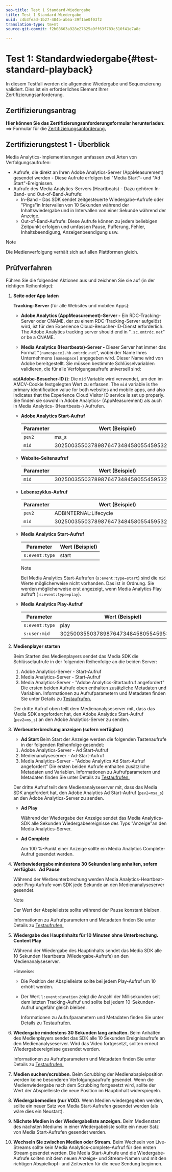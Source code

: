 ```yaml
---
seo-title: Test 1 Standard-Wiedergabe
title: Test 1 Standard-Wiedergabe
uuid: c4b3fead-1b27-484b-ab6a-39f1ae0f03f2
translation-type: tm+mt
source-git-commit: f2b08663a928e27625a9ff63f783c510f41e7a8c

---
```



# Test 1: Standardwiedergabe{#test-standard-playback}

In diesem Testfall werden die allgemeine Wiedergabe und Sequenzierung validiert. Dies ist ein erforderliches Element Ihrer Zertifizierungsanforderung.

## Zertifizierungsantrag

**Hier können Sie das Zertifizierungsanforderungsformular herunterladen: ==&gt;** Formular für die [Zertifizierungsanforderung.](cert_req_form.docx)

## Zertifizierungstest 1 - Überblick

Media Analytics-Implementierungen umfassen zwei Arten von Verfolgungsaufrufen:
* Aufrufe, die direkt an Ihren Adobe Analytics-Server (AppMeasurement) gesendet werden - Diese Aufrufe erfolgen bei "Media Start"- und "Ad Start"-Ereignissen.
* Aufrufe des Media Analytics-Servers (Heartbeats) - Dazu gehören In-Band- und Out-of-Band-Aufrufe:
   * In-Band - Das SDK sendet zeitgesteuerte Wiedergabe-Aufrufe oder "Pings"in Intervallen von 10 Sekunden während der Inhaltswiedergabe und in Intervallen von einer Sekunde während der Anzeige.
   * Out-of-Band-Aufrufe: Diese Aufrufe können zu jedem beliebigen Zeitpunkt erfolgen und umfassen Pause, Pufferung, Fehler, Inhaltsbeendigung, Anzeigenbeendigung usw.

>[!NOTE]
>Die Medienverfolgung verhält sich auf allen Plattformen gleich.

## Prüfverfahren

Führen Sie die folgenden Aktionen aus und zeichnen Sie sie auf (in der richtigen Reihenfolge):

1. **Seite oder App laden**

   **Tracking-Server** (für alle Websites und mobilen Apps):

   * **Adobe Analytics (AppMeasurement)-Server -** Ein RDC-Tracking-Server oder CNAME, der zu einem RDC-Tracking-Server aufgelöst wird, ist für den Experience Cloud-Besucher-ID-Dienst erforderlich. The Adobe Analytics tracking server should end in "`.sc.omtrdc.net`" or be a CNAME.

   * **Media Analytics (Heartbeats)-Server -** Dieser Server hat immer das Format "`[namespace].hb.omtrdc.net`", wobei der Name Ihres Unternehmens `[namespace]` angegeben wird. Dieser Name wird von Adobe bereitgestellt.
   Sie müssen bestimmte Schlüsselvariablen validieren, die für alle Verfolgungsaufrufe universell sind:

   **`mid`Adobe-Besucher-ID (**): Die `mid` Variable wird verwendet, um den im AMCV-Cookie festgelegten Wert zu erfassen. The `mid` variable is the primary identification value for both websites and mobile apps, and also indicates that the Experience Cloud Visitor ID service is set up properly. Sie finden sie sowohl in Adobe Analytics- (AppMeasurement) als auch in Media Analytics- (Heartbeats-) Aufrufen.

   * **Adobe Analytics Start-Aufruf**

      | Parameter | Wert (Beispiel) |
      |---|---|
      | `pev2` | ms_s |
      | `mid` | 30250035503789876473484580554595324209 |

   * **Website-Seitenaufruf**

      | Parameter | Wert (Beispiel) |
      |---|---|
      | `mid` | 30250035503789876473484580554595324209 |

   * **Lebenszyklus-Aufruf**

      | Parameter | Wert (Beispiel) |
      |---|---|
      | `pev2` | ADBINTERNAL:Lifecycle |
      | `mid` | 30250035503789876473484580554595324209 |

   * **Media Analytics Start-Aufruf**

      | Parameter | Wert (Beispiel) |
      |---|---|
      | `s:event:type` | start |

      >[!NOTE]
      >
      >Bei Media Analytics Start-Aufrufen (`s:event:type=start`) sind die `mid` Werte möglicherweise nicht vorhanden. Das ist in Ordnung. Sie werden möglicherweise erst angezeigt, wenn Media Analytics Play aufruft ( `s:event:type=play`).

   * **Media Analytics Play-Aufruf**

      | Parameter | Wert (Beispiel) |
      |---|---|
      | `s:event:type` | play |
      | `s:user:mid` | 30250035503789876473484580554595324209 |


1. **Medienplayer starten**

   Beim Starten des Medienplayers sendet das Media SDK die Schlüsselaufrufe in der folgenden Reihenfolge an die beiden Server:

   1. Adobe Analytics-Server - Start-Aufruf
   1. Media Analytics-Server - Start-Aufruf
   1. Media Analytics-Server - "Adobe Analytics-Startaufruf angefordert"
   Die ersten beiden Aufrufe oben enthalten zusätzliche Metadaten und Variablen. Informationen zu Aufrufparametern und Metadaten finden Sie unter Details zu [Testaufrufen.](/help/sdk-implement/validation/test-call-details.md#start-the-media-player)

   Der dritte Aufruf oben teilt dem Medienanalyseserver mit, dass das Media SDK angefordert hat, den Adobe Analytics Start-Aufruf (`pev2=ms_s`) an den Adobe Analytics-Server zu senden.

1. **Werbeunterbrechung anzeigen (sofern verfügbar)**

   * **Ad Start**
   Beim Start der Anzeige werden die folgenden Tastenaufrufe in der folgenden Reihenfolge gesendet:

   1. Adobe Analytics-Server - Ad Start-Aufruf
   1. Medienanalyseserver - Ad-Start-Aufruf
   1. Media Analytics-Server - "Adobe Analytics Ad Start-Aufruf angefordert"
   Die ersten beiden Aufrufe enthalten zusätzliche Metadaten und Variablen. Informationen zu Aufrufparametern und Metadaten finden Sie unter Details zu [Testaufrufen.](/help/sdk-implement/validation/test-call-details.md#view-ad-playback)

   Der dritte Aufruf teilt dem Medienanalyseserver mit, dass das Media SDK angefordert hat, den Adobe Analytics Ad Start-Aufruf (`pev2=msa_s`) an den Adobe Analytics-Server zu senden.

   * **Ad Play**

      Während der Wiedergabe der Anzeige sendet das Media Analytics-SDK alle Sekunden Wiedergabeereignisse des Typs "Anzeige"an den Media Analytics-Server.

   * **Ad Complete**

      Am 100 %-Punkt einer Anzeige sollte ein Media Analytics Complete-Aufruf gesendet werden.



1. **Werbewiedergabe mindestens 30 Sekunden lang anhalten, sofern verfügbar.**  **Ad Pause**

   Während der Werbeunterbrechung werden Media Analytics-Heartbeat- oder Ping-Aufrufe vom SDK jede Sekunde an den Medienanalyseserver gesendet.

   >[!NOTE]
   >
   >Der Wert der Abspielleiste sollte während der Pause konstant bleiben.

   Informationen zu Aufrufparametern und Metadaten finden Sie unter Details zu [Testaufrufen.](/help/sdk-implement/validation/test-call-details.md#ma-ad-pause-call)

1. **Wiedergabe des Hauptinhalts für 10 Minuten ohne Unterbrechung.**  **Content Play**

   Während der Wiedergabe des Hauptinhalts sendet das Media SDK alle 10 Sekunden Heartbeats (Wiedergabe-Aufrufe) an den Medienanalyseserver.

   Hinweise:

   * Die Position der Abspielleiste sollte bei jedem Play-Aufruf um 10 erhöht werden.
   * Der Wert `l:event:duration` zeigt die Anzahl der Millisekunden seit dem letzten Tracking-Aufruf und sollte bei jedem 10-Sekunden-Aufruf ungefähr gleich bleiben.

      Informationen zu Aufrufparametern und Metadaten finden Sie unter Details zu [Testaufrufen.](/help/sdk-implement/validation/test-call-details.md#play-main-content)

1. **Wiedergabe mindestens 30 Sekunden lang anhalten.** Beim Anhalten des Medienplayers sendet das SDK alle 10 Sekunden Ereignisaufrufe an den Medienanalyseserver. Wird das Video fortgesetzt, sollten erneut Wiedergabeereignisse gesendet werden.

   Informationen zu Aufrufparametern und Metadaten finden Sie unter Details zu [Testaufrufen.](/help/sdk-implement/validation/test-call-details.md#pause-main-content)

1. **Medien suchen/scrubben.** Beim Scrubbing der Medienabspielposition werden keine besonderen Verfolgungsaufrufe gesendet. Wenn die Medienwiedergabe nach dem Scrubbing fortgesetzt wird, sollte der Wert der Abspielleiste die neue Position im Hauptinhalt widerspiegeln.

1. **Wiedergabemedien (nur VOD).** Wenn Medien wiedergegeben werden, sollte ein neuer Satz von Media Start-Aufrufen gesendet werden (als wäre dies ein Neustart).

1. **Nächste Medien in der Wiedergabeliste anzeigen.** Beim Medienstart des nächsten Mediums in einer Wiedergabeliste sollte ein neuer Satz von Media Start-Aufrufen gesendet werden.

1. **Wechseln Sie zwischen Medien oder Stream.** Beim Wechseln von Live-Streams sollte kein Media Analytics-complete-Aufruf für den ersten Stream gesendet werden. Die Media Start-Aufrufe und die Wiedergabe-Aufrufe sollten mit dem neuen Anzeige- und Stream-Namen und mit den richtigen Abspielkopf- und Zeitwerten für die neue Sendung beginnen.

